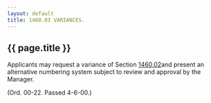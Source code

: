 ```yaml
---
layout: default 
title: 1460.03 VARIANCES.
---
```


{{ page.title }}
----------------

Applicants may request a variance of Section [1460.02](58bee74c.html)and
present an alternative numbering system subject to review and approval
by the Manager.

(Ord. 00-22. Passed 4-6-00.)
